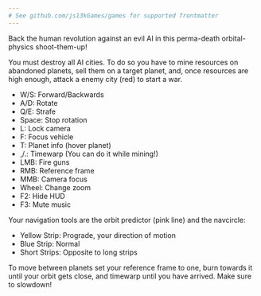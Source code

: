 ```yaml
---
# See github.com/js13kGames/games for supported frontmatter
---
```

Back the human revolution against an evil AI in this perma-death orbital-physics shoot-them-up!

You must destroy all AI cities. To do so you have to mine resources on abandoned planets, sell them on a target planet, and, once resources are high enough, attack a enemy city (red) to start a war.

- W/S: Forward/Backwards
- A/D: Rotate
- Q/E: Strafe
- Space: Stop rotation
- L: Lock camera
- F: Focus vehicle
- T: Planet info (hover planet)
- ,/.: Timewarp (You can do it while mining!)
- LMB: Fire guns 
- RMB: Reference frame 
- MMB: Camera focus 
- Wheel: Change zoom
- F2: Hide HUD
- F3: Mute music

Your navigation tools are the orbit predictor (pink line) and the navcircle:
- Yellow Strip: Prograde, your direction of motion
- Blue Strip: Normal
- Short Strips: Opposite to long strips

To move between planets set your reference frame to one, burn towards it until your orbit gets close, and timewarp until you have arrived. Make sure to slowdown!